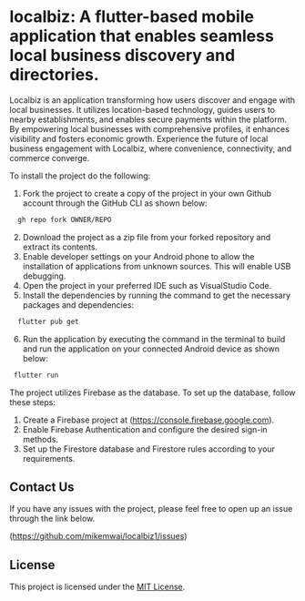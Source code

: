 # localbiz: A flutter-based mobile application that enables seamless local business discovery and directories.

Localbiz is an  application transforming how users discover and engage with local businesses. It utilizes location-based technology, guides users to nearby establishments, and enables secure payments within the platform. By empowering local businesses with comprehensive profiles, it enhances visibility and fosters economic growth. Experience the future of local business engagement with Localbiz, where convenience, connectivity, and commerce converge.


To install the project do the following:
1. Fork the project to create a copy of the project in your own Github account through the GitHub CLI as shown below:

```sh
  gh repo fork OWNER/REPO
  ```

2. Download the project as a zip file from your forked repository and extract its contents.
3. Enable developer settings on your Android phone to allow the installation of applications from unknown sources. This will enable USB debugging.
4. Open the project in your preferred IDE such as VisualStudio Code.
5. Install the dependencies by running the command  to get the necessary packages and dependencies: 

```sh
  flutter pub get
  ```


6. Run the application by executing the command in the terminal to build and run the application on your connected Android device as shown below:  

```sh
 flutter run
  ```






The project utilizes Firebase as the database. To set up the database, follow these steps:
1. Create a Firebase project at 
   (https://console.firebase.google.com).
2. Enable Firebase Authentication and configure the desired sign-in methods.
3. Set up the Firestore database and Firestore rules according to your requirements.




## Contact Us
If you have any issues with the project, please feel free to open up an issue through the link below.

 (https://github.com/mikemwai/localbiz1/issues)


## License
This project is licensed under the [MIT License](LICENSE).

